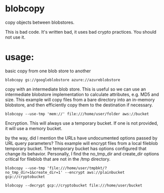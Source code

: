 # blobcopy

copy objects between blobstores.


This is bad code. It's written bad, it uses bad crypto practices. You should not use it.


# usage:

basic copy from one blob store to another

```
blobcopy gs://googleblobstore azure://azureblobstore
```


copy with an intermediate blob store. This is useful so we can use an intermediate blobstore implementation
to calculate attributes, e.g. MD5 and size. This example will copy files from a bare directory into an in-memory
blobstore, and then efficiently copy them to the destination if necessary.

```
blobcopy --use-tmp 'mem://' file:///home/user/folder aws://bucket
```

Encryption.
This will always use a temporary bucket. If one is not provided, it will use a memory bucket.

by the way, did I mention the URLs have undocumented options passed by URL query parameters?
This example will encrypt files from a local fileblob temporary bucket. The temporary bucket has options
configured that change its behavior. Personally, I find the no_tmp_dir and create_dir options critical
for fileblob that are not in the /tmp directory.

```
blobcopy --use-tmp 'file:///home/user/tmpbkt/?no_tmp_dir=1&create_dir=1' --encrypt aws://plainbucket gcp://cryptobucket
```

```
blobcopy --decrypt gcp://cryptobucket file:///home/user/bucket
```
